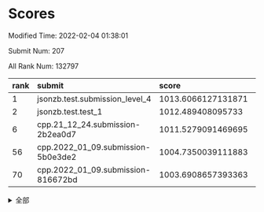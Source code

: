 # Scores

Modified Time: 2022-02-04 01:38:01

Submit Num: 207

All Rank Num: 132797

| rank |               submit               |       score        |       sigma        | pk_num |
| :--- | :--------------------------------- | :----------------- | :----------------- | :----- |
| 1    | jsonzb.test.submission_level_4     | 1013.6066127131871 | 0.7970775404034993 | 2566   |
| 2    | jsonzb.test.test_1                 | 1012.489408095733  | 0.7936268017011098 | 2567   |
| 6    | cpp.21_12_24.submission-2b2ea0d7   | 1011.5279091469695 | 0.8079033142709839 | 2566   |
| 56   | cpp.2022_01_09.submission-5b0e3de2 | 1004.7350039111883 | 0.7229588606724884 | 2577   |
| 70   | cpp.2022_01_09.submission-816672bd | 1003.6908657393363 | 0.7112149242710462 | 2561   |


<details>
<summary>全部</summary>

| rank |                 submit                 |       score        |       sigma        | pk_num |
| :--- | :------------------------------------- | :----------------- | :----------------- | :----- |
| 1    | jsonzb.test.submission_level_4         | 1013.6066127131871 | 0.7970775404034993 | 2566   |
| 2    | jsonzb.test.test_1                     | 1012.489408095733  | 0.7936268017011098 | 2567   |
| 3    | gobigger.level_3.submission_level_3_14 | 1012.1736681949859 | 0.7578980919232291 | 2566   |
| 4    | gobigger.level_3.submission_level_3_18 | 1011.9837398435128 | 0.7933696931327554 | 2565   |
| 5    | gobigger.level_3.submission_level_3_3  | 1011.6246175185586 | 0.7645053415551131 | 2572   |
| 6    | cpp.21_12_24.submission-2b2ea0d7       | 1011.5279091469695 | 0.8079033142709839 | 2566   |
| 7    | gobigger.level_3.submission_level_3_37 | 1011.2650069644817 | 0.7616655489663043 | 2563   |
| 8    | gobigger.level_3.submission_level_3_49 | 1011.2259907277596 | 0.7928268960983225 | 2564   |
| 9    | gobigger.level_3.submission_level_3_35 | 1011.1859758729775 | 0.7588320150540208 | 2571   |
| 10   | gobigger.level_3.submission_level_3_25 | 1011.1463809571545 | 0.7782365799713618 | 2564   |
| 11   | gobigger.level_3.submission_level_3_6  | 1011.1124571041817 | 0.7679581087272234 | 2572   |
| 12   | gobigger.level_3.submission_level_3_48 | 1011.0921225448429 | 0.7474548110895295 | 2566   |
| 13   | gobigger.level_3.submission_level_3_38 | 1011.0634592187528 | 0.7651053171830973 | 2563   |
| 14   | gobigger.level_3.submission_level_3_32 | 1010.9904944031845 | 0.7602238838577382 | 2569   |
| 15   | gobigger.level_3.submission_level_3_16 | 1010.9517079191745 | 0.7783959968862462 | 2570   |
| 16   | gobigger.level_3.submission_level_3_26 | 1010.824585328192  | 0.7738152860851544 | 2566   |
| 17   | gobigger.level_3.submission_level_3_41 | 1010.7506752370733 | 0.7642144387070982 | 2569   |
| 18   | gobigger.level_3.submission_level_3_15 | 1010.6200818081082 | 0.7661167855271095 | 2566   |
| 19   | gobigger.level_3.submission_level_3_34 | 1010.4059802314416 | 0.7680270650204564 | 2565   |
| 20   | gobigger.level_3.submission_level_3_28 | 1010.3893826591064 | 0.760784344583478  | 2564   |
| 21   | gobigger.level_3.submission_level_3_24 | 1010.3685318622615 | 0.7708853941112902 | 2559   |
| 22   | gobigger.level_3.submission_level_3_0  | 1010.3602308781044 | 0.7502206469193514 | 2561   |
| 23   | gobigger.level_3.submission_level_3_10 | 1010.3241127852544 | 0.7497036822264531 | 2568   |
| 24   | gobigger.level_3.submission_level_3_20 | 1010.3121821579883 | 0.7567745925827414 | 2562   |
| 25   | gobigger.level_3.submission_level_3_29 | 1010.3079418766449 | 0.7448248499940416 | 2564   |
| 26   | gobigger.level_3.submission_level_3_30 | 1010.1680153681388 | 0.7352326080694586 | 2563   |
| 27   | gobigger.level_3.submission_level_3_7  | 1010.0948896235722 | 0.7699392021629908 | 2566   |
| 28   | gobigger.level_3.submission_level_3_44 | 1010.0773773922784 | 0.7777732848170926 | 2570   |
| 29   | gobigger.level_3.submission_level_3_40 | 1010.0713643482936 | 0.7527340942274126 | 2569   |
| 30   | gobigger.level_3.submission_level_3_11 | 1009.978254805889  | 0.7658933890881584 | 2567   |
| 31   | gobigger.level_3.submission_level_3_46 | 1009.9325755595062 | 0.7441150336620285 | 2569   |
| 32   | gobigger.level_3.submission_level_3_1  | 1009.8646562769061 | 0.7445337480941926 | 2564   |
| 33   | gobigger.level_3.submission_level_3_13 | 1009.7362069543877 | 0.7580819538891546 | 2569   |
| 34   | gobigger.level_3.submission_level_3_31 | 1009.7324260205306 | 0.757669455238903  | 2564   |
| 35   | gobigger.level_3.submission_level_3_33 | 1009.7074677372219 | 0.768948613676592  | 2568   |
| 36   | gobigger.level_3.submission_level_3_36 | 1009.7047078580363 | 0.7549791954635894 | 2568   |
| 37   | gobigger.level_3.submission_level_3_21 | 1009.59553477513   | 0.7555764138219637 | 2568   |
| 38   | gobigger.level_3.submission_level_3_19 | 1009.5909897206894 | 0.7538123522758212 | 2563   |
| 39   | gobigger.level_3.submission_level_3_4  | 1009.5609585750431 | 0.7649441049530035 | 2565   |
| 40   | gobigger.level_3.submission_level_3_43 | 1009.3984616093433 | 0.7419628533243771 | 2566   |
| 41   | gobigger.level_3.submission_level_3_9  | 1009.3760271836992 | 0.7783401995049348 | 2560   |
| 42   | gobigger.level_3.submission_level_3_8  | 1009.2702492326339 | 0.7373285059159134 | 2567   |
| 43   | gobigger.level_3.submission_level_3_12 | 1009.2372011401721 | 0.7453970017847622 | 2566   |
| 44   | gobigger.level_3.submission_level_3_17 | 1009.1552918699415 | 0.750744963727438  | 2565   |
| 45   | gobigger.level_3.submission_level_3_47 | 1009.0957035762335 | 0.7379114989264685 | 2567   |
| 46   | gobigger.level_3.submission_level_3_27 | 1009.0906807346349 | 0.7585544218834301 | 2563   |
| 47   | gobigger.level_3.submission_level_3_22 | 1008.9441407560461 | 0.753243528117357  | 2568   |
| 48   | gobigger.level_3.submission_level_3_39 | 1008.8846995271824 | 0.7380941610187642 | 2566   |
| 49   | gobigger.level_3.submission_level_3_2  | 1008.6433428585595 | 0.775112324042257  | 2566   |
| 50   | gobigger.level_3.submission_level_3_45 | 1008.5755816327181 | 0.742571880577043  | 2572   |
| 51   | gobigger.level_3.submission_level_3_23 | 1008.4817168744459 | 0.7488800701266446 | 2568   |
| 52   | gobigger.level_3.submission_level_3_5  | 1008.0656353330065 | 0.7326990917119925 | 2566   |
| 53   | gobigger.level_3.submission_level_3_42 | 1007.8997665047533 | 0.7448950778432948 | 2567   |
| 54   | gobigger.level_1.submission_level_1_32 | 1004.8637461760603 | 0.7176996947201387 | 2567   |
| 55   | gobigger.level_1.submission_level_1_20 | 1004.8515479428653 | 0.7279717705721777 | 2568   |
| 56   | cpp.2022_01_09.submission-5b0e3de2     | 1004.7350039111883 | 0.7229588606724884 | 2577   |
| 57   | gobigger.level_1.submission_level_1_12 | 1004.5837505443162 | 0.7153697665478903 | 2566   |
| 58   | gobigger.level_1.submission_level_1_48 | 1004.4401073120051 | 0.7152060688328836 | 2565   |
| 59   | gobigger.level_1.submission_level_1_43 | 1004.3045197640008 | 0.7244435730257981 | 2566   |
| 60   | gobigger.level_1.submission_level_1_38 | 1004.2959267758929 | 0.7153326598819395 | 2568   |
| 61   | gobigger.level_1.submission_level_1_45 | 1004.2452458356624 | 0.7193404104908556 | 2568   |
| 62   | gobigger.level_1.submission_level_1_18 | 1004.203260627638  | 0.7255448130926531 | 2565   |
| 63   | gobigger.level_1.submission_level_1_7  | 1004.1964696928889 | 0.7110208030656843 | 2565   |
| 64   | gobigger.level_1.submission_level_1_14 | 1004.0647275635642 | 0.7270828041465154 | 2567   |
| 65   | gobigger.level_1.submission_level_1_9  | 1003.8960440750504 | 0.7145929354622365 | 2569   |
| 66   | gobigger.level_1.submission_level_1_27 | 1003.8100838631718 | 0.7069177464942266 | 2571   |
| 67   | gobigger.level_1.submission_level_1_39 | 1003.7929552900946 | 0.7199884178860988 | 2563   |
| 68   | gobigger.level_1.submission_level_1_40 | 1003.7236181975611 | 0.7311760242553282 | 2569   |
| 69   | gobigger.level_1.submission_level_1_15 | 1003.7030956140927 | 0.7225786295557458 | 2563   |
| 70   | cpp.2022_01_09.submission-816672bd     | 1003.6908657393363 | 0.7112149242710462 | 2561   |
| 71   | gobigger.level_1.submission_level_1_6  | 1003.6499031245236 | 0.7199460644926514 | 2565   |
| 72   | gobigger.level_1.submission_level_1_25 | 1003.6335900227194 | 0.7145813510646877 | 2561   |
| 73   | gobigger.level_1.submission_level_1_8  | 1003.5808303619592 | 0.7220837335933369 | 2570   |
| 74   | gobigger.level_1.submission_level_1_1  | 1003.5559038328763 | 0.7085593598731171 | 2567   |
| 75   | gobigger.level_1.submission_level_1_4  | 1003.4480901792906 | 0.7117049633896224 | 2565   |
| 76   | gobigger.level_1.submission_level_1_33 | 1003.4402398357856 | 0.7117725123839457 | 2565   |
| 77   | gobigger.level_1.submission_level_1_19 | 1003.4036725388216 | 0.7136039515792241 | 2569   |
| 78   | gobigger.level_1.submission_level_1_21 | 1003.3913197918788 | 0.7152387425870623 | 2564   |
| 79   | gobigger.level_1.submission_level_1_13 | 1003.2968846146421 | 0.7076038933826526 | 2565   |
| 80   | gobigger.level_1.submission_level_1_35 | 1003.1663851588204 | 0.7284558655184638 | 2560   |
| 81   | gobigger.level_1.submission_level_1_47 | 1003.1067563290796 | 0.7105004222013535 | 2563   |
| 82   | gobigger.level_1.submission_level_1_49 | 1003.0840874390899 | 0.7329547083204726 | 2568   |
| 83   | gobigger.level_1.submission_level_1_24 | 1003.0749469758628 | 0.714915786841512  | 2571   |
| 84   | gobigger.level_1.submission_level_1_36 | 1003.0673807339904 | 0.7075580150812856 | 2565   |
| 85   | gobigger.level_1.submission_level_1_10 | 1003.0136531534764 | 0.711456221989555  | 2570   |
| 86   | gobigger.level_1.submission_level_1_37 | 1002.9813269608383 | 0.7104209227742135 | 2569   |
| 87   | gobigger.level_1.submission_level_1_28 | 1002.9650061939918 | 0.7167334042509548 | 2568   |
| 88   | gobigger.level_1.submission_level_1_3  | 1002.9597783129834 | 0.7133478395223283 | 2563   |
| 89   | gobigger.level_1.submission_level_1_41 | 1002.910458948724  | 0.7147263737702001 | 2566   |
| 90   | gobigger.level_1.submission_level_1_16 | 1002.88652007974   | 0.7110938960879047 | 2571   |
| 91   | gobigger.level_1.submission_level_1_26 | 1002.8857282092596 | 0.7146708379624706 | 2567   |
| 92   | gobigger.level_1.submission_level_1_11 | 1002.72709774389   | 0.7050498556424981 | 2557   |
| 93   | gobigger.level_1.submission_level_1_5  | 1002.6727868077484 | 0.7163690855239064 | 2569   |
| 94   | gobigger.level_1.submission_level_1_46 | 1002.6437033587199 | 0.7168012023240184 | 2564   |
| 95   | gobigger.level_1.submission_level_1_42 | 1002.5504943313549 | 0.7133439627300099 | 2573   |
| 96   | gobigger.level_1.submission_level_1_29 | 1002.5250547023479 | 0.7205585406361025 | 2560   |
| 97   | gobigger.level_1.submission_level_1_31 | 1002.4900384230746 | 0.703064945808865  | 2567   |
| 98   | gobigger.level_1.submission_level_1_30 | 1002.4655276777629 | 0.7183589805648984 | 2562   |
| 99   | gobigger.level_1.submission_level_1_23 | 1002.4572856154891 | 0.7147326627311678 | 2566   |
| 100  | gobigger.level_1.submission_level_1_17 | 1002.378625163685  | 0.7073601132191474 | 2567   |
| 101  | gobigger.level_1.submission_level_1_22 | 1002.2073658759365 | 0.7175232456887644 | 2564   |
| 102  | gobigger.level_1.submission_level_1_2  | 1002.2026408755374 | 0.7076530167484256 | 2568   |
| 103  | gobigger.level_1.submission_level_1_0  | 1002.141147671775  | 0.7056922459399899 | 2564   |
| 104  | gobigger.level_1.submission_level_1_44 | 1002.0232963245328 | 0.7172289057456681 | 2567   |
| 105  | gobigger.level_1.submission_level_1_34 | 1001.9099424647201 | 0.707964364695172  | 2568   |
| 106  | gobigger.random.submission_random_7    | 998.1888591674269  | 0.6939971852732215 | 2567   |
| 107  | gobigger.random.submission_random_1    | 996.9740531770708  | 0.7192429893735898 | 2563   |
| 108  | gobigger.random.submission_random_25   | 996.6960281264086  | 0.711247601448262  | 2567   |
| 109  | gobigger.random.submission_random_10   | 996.5800640321187  | 0.7046671807898363 | 2565   |
| 110  | gobigger.random.submission_random_5    | 996.564689846026   | 0.7094984246345692 | 2567   |
| 111  | gobigger.random.submission_random_18   | 996.5416434645374  | 0.7081226176458343 | 2562   |
| 112  | gobigger.random.submission_random_36   | 996.5230492309381  | 0.7013453615426606 | 2564   |
| 113  | gobigger.random.submission_random_6    | 996.4932618256391  | 0.7091489283686013 | 2568   |
| 114  | gobigger.random.submission_random_20   | 996.4728487687585  | 0.7044602386764601 | 2567   |
| 115  | gobigger.random.submission_random_32   | 996.4229928282562  | 0.7102925043524331 | 2568   |
| 116  | gobigger.random.submission_random_19   | 996.4051355441272  | 0.6971952362478004 | 2563   |
| 117  | gobigger.random.submission_random_42   | 996.3382962707425  | 0.7139505228528464 | 2568   |
| 118  | gobigger.random.submission_random_24   | 996.32393714335    | 0.7105225039632077 | 2565   |
| 119  | gobigger.random.submission_random_2    | 996.2364435878703  | 0.7030281196893275 | 2567   |
| 120  | gobigger.random.submission_random_39   | 996.2279317278203  | 0.7154766922808145 | 2563   |
| 121  | gobigger.random.submission_random_0    | 996.1858121738023  | 0.7255316762319352 | 2561   |
| 122  | gobigger.random.submission_random_37   | 996.1727676468224  | 0.7116636376548525 | 2565   |
| 123  | gobigger.random.submission_random_34   | 996.1085282291472  | 0.6992514356935899 | 2571   |
| 124  | gobigger.random.submission_random_3    | 996.1048289401018  | 0.6981408370779271 | 2566   |
| 125  | gobigger.random.submission_random_30   | 996.094248922035   | 0.7170948193436911 | 2558   |
| 126  | gobigger.random.submission_random_16   | 996.0914410609222  | 0.7083162275332199 | 2564   |
| 127  | gobigger.random.submission_random_4    | 996.0513103171276  | 0.7140381683973906 | 2564   |
| 128  | gobigger.random.submission_random_35   | 996.0237182362068  | 0.7116064038856554 | 2568   |
| 129  | gobigger.random.submission_random_38   | 995.9958501462554  | 0.7057770237535791 | 2567   |
| 130  | gobigger.random.submission_random_47   | 995.9539945208215  | 0.7235416599572789 | 2565   |
| 131  | gobigger.random.submission_random_31   | 995.8636101819819  | 0.7106518722671541 | 2567   |
| 132  | gobigger.random.submission_random_33   | 995.8028464761766  | 0.7075728705922971 | 2568   |
| 133  | gobigger.random.submission_random_41   | 995.757503356713   | 0.714454100131889  | 2562   |
| 134  | gobigger.random.submission_random_26   | 995.7090413029456  | 0.7106283429267909 | 2570   |
| 135  | gobigger.random.submission_random_8    | 995.6498655402045  | 0.7084624422295125 | 2568   |
| 136  | gobigger.random.submission_random_22   | 995.5638562718344  | 0.7160719718361427 | 2567   |
| 137  | gobigger.random.submission_random_40   | 995.5455476089978  | 0.7357469334984366 | 2567   |
| 138  | gobigger.random.submission_random_14   | 995.5318683399178  | 0.7160993547079623 | 2568   |
| 139  | gobigger.random.submission_random_13   | 995.5267019037595  | 0.7162484942380314 | 2567   |
| 140  | gobigger.random.submission_random_11   | 995.4878289739978  | 0.7316845341531717 | 2570   |
| 141  | gobigger.random.submission_random_28   | 995.3716395342761  | 0.7125853233996721 | 2567   |
| 142  | gobigger.random.submission_random_17   | 995.3665262316534  | 0.7246049492642712 | 2566   |
| 143  | gobigger.random.submission_random_43   | 995.363473643812   | 0.7102296595415711 | 2568   |
| 144  | gobigger.random.submission_random_44   | 995.3530279206728  | 0.6973555297794132 | 2569   |
| 145  | gobigger.random.submission_random_46   | 995.3002252391476  | 0.7070354558989782 | 2566   |
| 146  | gobigger.random.submission_random_12   | 995.2994604606558  | 0.7101306717664813 | 2565   |
| 147  | gobigger.random.submission_random_48   | 995.2596080256836  | 0.7075592463457047 | 2561   |
| 148  | gobigger.random.submission_random_15   | 995.227302874566   | 0.7217360934259391 | 2562   |
| 149  | gobigger.random.submission_random_49   | 995.2077386205644  | 0.7117993759722273 | 2570   |
| 150  | gobigger.random.submission_random_27   | 995.0056892171514  | 0.7233766182659491 | 2566   |
| 151  | gobigger.random.submission_random_29   | 994.9203925937717  | 0.7270152543065145 | 2565   |
| 152  | gobigger.random.submission_random_23   | 994.8156177441562  | 0.7231310681918843 | 2563   |
| 153  | gobigger.random.submission_random_9    | 994.6990888773464  | 0.7024151842549806 | 2568   |
| 154  | gobigger.level_2.submission_level_2_17 | 994.1126269771254  | 0.7269927033456924 | 2564   |
| 155  | gobigger.random.submission_random_45   | 993.8276643050394  | 0.715190706454997  | 2566   |
| 156  | gobigger.level_2.submission_level_2_47 | 993.7169076400354  | 0.7336184367664507 | 2565   |
| 157  | gobigger.random.submission_random_21   | 993.5862422228422  | 0.7285753171760052 | 2566   |
| 158  | gobigger.level_2.submission_level_2_16 | 993.4065493776891  | 0.7256811712130857 | 2567   |
| 159  | gobigger.level_2.submission_level_2_3  | 993.3697491395371  | 0.7448615254976285 | 2563   |
| 160  | gobigger.level_2.submission_level_2_40 | 993.3389765218495  | 0.7344583813661009 | 2571   |
| 161  | gobigger.level_2.submission_level_2_13 | 993.3108815560332  | 0.7361270946035495 | 2565   |
| 162  | gobigger.level_2.submission_level_2_7  | 993.2874628534878  | 0.7367750986858662 | 2564   |
| 163  | gobigger.level_2.submission_level_2_30 | 993.0867876057634  | 0.7368897351110194 | 2566   |
| 164  | gobigger.level_2.submission_level_2_28 | 992.9152399852763  | 0.74247577116979   | 2569   |
| 165  | gobigger.level_2.submission_level_2_14 | 992.7813902267122  | 0.7432945144282986 | 2561   |
| 166  | gobigger.level_2.submission_level_2_29 | 992.7530595115621  | 0.7302072514511309 | 2567   |
| 167  | gobigger.level_2.submission_level_2_31 | 992.6929136462285  | 0.7575472363157898 | 2571   |
| 168  | gobigger.level_2.submission_level_2_0  | 992.6602058418752  | 0.7444662629002895 | 2564   |
| 169  | gobigger.level_2.submission_level_2_1  | 992.6540807318086  | 0.7460065720063306 | 2562   |
| 170  | gobigger.level_2.submission_level_2_42 | 992.6073418158549  | 0.7449885842954794 | 2571   |
| 171  | gobigger.level_2.submission_level_2_27 | 992.5611153433144  | 0.7422668566778057 | 2569   |
| 172  | gobigger.level_2.submission_level_2_37 | 992.5545459430672  | 0.741323741362218  | 2571   |
| 173  | gobigger.level_2.submission_level_2_20 | 992.5246581527832  | 0.7452243721690078 | 2564   |
| 174  | gobigger.level_2.submission_level_2_6  | 992.3493827472959  | 0.7485341614244436 | 2563   |
| 175  | gobigger.level_2.submission_level_2_26 | 992.2985443608927  | 0.7547142896424737 | 2565   |
| 176  | gobigger.level_2.submission_level_2_34 | 992.2892672059359  | 0.7453451777849129 | 2565   |
| 177  | gobigger.level_2.submission_level_2_41 | 992.284842866649   | 0.7508876933541538 | 2564   |
| 178  | gobigger.level_2.submission_level_2_25 | 992.2232611047538  | 0.736614035750889  | 2566   |
| 179  | gobigger.level_2.submission_level_2_10 | 992.1069161458745  | 0.7445425830040052 | 2565   |
| 180  | gobigger.level_2.submission_level_2_46 | 992.0322272219631  | 0.75360653582258   | 2569   |
| 181  | gobigger.level_2.submission_level_2_9  | 991.9788386344361  | 0.7592764342612279 | 2565   |
| 182  | gobigger.level_2.submission_level_2_49 | 991.9642773697652  | 0.7436967877394121 | 2567   |
| 183  | gobigger.level_2.submission_level_2_4  | 991.8484574792759  | 0.7703762312224821 | 2573   |
| 184  | gobigger.level_2.submission_level_2_24 | 991.8452903195621  | 0.7401358399001835 | 2562   |
| 185  | gobigger.level_2.submission_level_2_33 | 991.8277716555373  | 0.7589827701243848 | 2571   |
| 186  | gobigger.level_2.submission_level_2_21 | 991.8069791923148  | 0.7401366830647642 | 2566   |
| 187  | gobigger.level_2.submission_level_2_36 | 991.6918073519173  | 0.7402753886424273 | 2562   |
| 188  | gobigger.level_2.submission_level_2_19 | 991.6807707182577  | 0.735246426200359  | 2565   |
| 189  | gobigger.level_2.submission_level_2_23 | 991.5026254924115  | 0.7542489517166341 | 2565   |
| 190  | gobigger.level_2.submission_level_2_12 | 991.4821524380701  | 0.7693071226861077 | 2569   |
| 191  | gobigger.level_2.submission_level_2_15 | 991.4401708140535  | 0.759877768426583  | 2567   |
| 192  | gobigger.level_2.submission_level_2_48 | 991.3655884394813  | 0.7440798151232623 | 2567   |
| 193  | gobigger.level_2.submission_level_2_18 | 991.3079965079901  | 0.7726780547224662 | 2561   |
| 194  | gobigger.level_2.submission_level_2_44 | 991.3026942933897  | 0.7591419864762465 | 2566   |
| 195  | gobigger.level_2.submission_level_2_8  | 991.2923178389403  | 0.7440763727568209 | 2563   |
| 196  | gobigger.level_2.submission_level_2_38 | 991.1697723589149  | 0.7576321692514438 | 2567   |
| 197  | gobigger.level_2.submission_level_2_22 | 991.1276375481312  | 0.7409265193229494 | 2564   |
| 198  | gobigger.level_2.submission_level_2_35 | 991.0605028503807  | 0.7404758936582034 | 2570   |
| 199  | gobigger.level_2.submission_level_2_43 | 991.040449511956   | 0.7606888617248653 | 2571   |
| 200  | gobigger.level_2.submission_level_2_11 | 991.026216156305   | 0.7594399868522542 | 2564   |
| 201  | gobigger.level_2.submission_level_2_2  | 990.7515867260032  | 0.7626159661076538 | 2565   |
| 202  | gobigger.level_2.submission_level_2_39 | 990.6982116392379  | 0.7462420188095539 | 2566   |
| 203  | gobigger.level_2.submission_level_2_5  | 990.6138650745374  | 0.7486427672470651 | 2569   |
| 204  | gobigger.level_2.submission_level_2_45 | 990.2908618424684  | 0.7629872221306191 | 2563   |
| 205  | gobigger.level_2.submission_level_2_32 | 990.1664154275256  | 0.7479898535168147 | 2569   |
| 206  | gobigger.none.submission_none_1        | 977.3485381593568  | 1.473005473619377  | 2567   |
| 207  | gobigger.none.submission_none_0        | 976.7898073204465  | 1.4360665340378551 | 2567   |

</details>